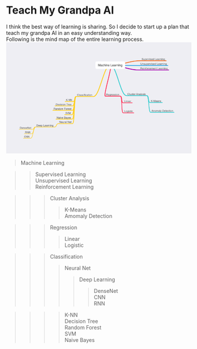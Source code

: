 # Teach My Grandpa AI
I think the best way of learning is sharing. So I decide to start up a plan that teach my grandpa AI in an easy understanding way.<br>
Following is the mind map of the entire learning process.
![ml](Images/mind-map.png)
<br>

>Machine Learning

>>Supervised Learning<br>
>>Unsupervised Learning<br>
>>Reinforcement Learning<br>

>>>Cluster Analysis
>>>>K-Means<br>
>>>>Amomaly Detection<br>

>>>Regression
>>>>Linear<br>
>>>>Logistic<br>

>>>Classification
>>>>Neural Net
>>>>>Deep Learning
>>>>>>DenseNet<br>
>>>>>>CNN<br>
>>>>>>RNN

>>>>K-NN<br>
>>>>Decision Tree<br>
>>>>Random Forest<br>
>>>>SVM<br>
>>>>Naive Bayes

